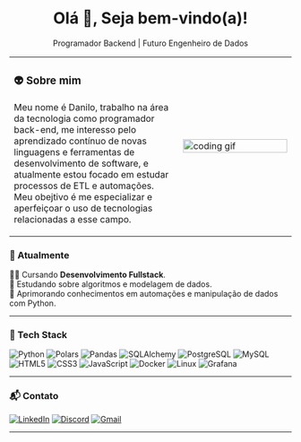 <h1 align="center">Olá 👋, Seja bem-vindo(a)!</h1>
<p align="center">Programador Backend | Futuro Engenheiro de Dados</p>

<table>
  <tr>
    <td width="60%">
      
<h3>👽 Sobre mim</h3>

Meu nome é Danilo, trabalho na área da tecnologia como programador back-end, me interesso pelo aprendizado contínuo de novas linguagens e ferramentas de desenvolvimento de software, e atualmente estou focado em estudar processos de ETL e automações. Meu obejtivo é me especializar e aperfeiçoar o uso de tecnologias relacionadas a esse campo.

</td>
    <td>
      <img src="https://media.giphy.com/media/v1.Y2lkPWVjZjA1ZTQ3ZjZ4bWNjZWRndmt0aTk2a3NvdnR0bGJ6azI0Njh6OWZ5a3l4cTY5ZyZlcD12MV9naWZzX3JlbGF0ZWQmY3Q9Zw/qgQUggAC3Pfv687qPC/giphy.gif" alt="coding gif" width="100%">
    </td>
  </tr>
</table>

### 💼 Atualmente

🧑‍🎓 Cursando **Desenvolvimento Fullstack**.  
📖 Estudando sobre algoritmos e modelagem de dados.  
🎯 Aprimorando conhecimentos em automações e manipulação de dados com Python.  

---

### 🧠 Tech Stack

<div align="left">
  
![Python](https://img.shields.io/badge/Python-3776AB?style=for-the-badge&logo=python&logoColor=white)
![Polars](https://img.shields.io/badge/Polars-00599C?style=for-the-badge&logo=python&logoColor=white)
![Pandas](https://img.shields.io/badge/Pandas-150458?style=for-the-badge&logo=pandas&logoColor=white)
![SQLAlchemy](https://img.shields.io/badge/SQLAlchemy-FF0000?style=for-the-badge)
![PostgreSQL](https://img.shields.io/badge/PostgreSQL-4169E1?style=for-the-badge&logo=postgresql&logoColor=white)
![MySQL](https://img.shields.io/badge/MySQL-00758F?style=for-the-badge&logo=mysql&logoColor=white)
![HTML5](https://img.shields.io/badge/HTML5-E34F26?style=for-the-badge&logo=html5&logoColor=white)
![CSS3](https://img.shields.io/badge/CSS3-1572B6?style=for-the-badge&logo=css3&logoColor=white)
![JavaScript](https://img.shields.io/badge/JavaScript-F7DF1E?style=for-the-badge&logo=javascript&logoColor=black)
![Docker](https://img.shields.io/badge/Docker-2496ED?style=for-the-badge&logo=docker&logoColor=white)
![Linux](https://img.shields.io/badge/Linux-FCC624?style=for-the-badge&logo=linux&logoColor=black)
![Grafana](https://img.shields.io/badge/Grafana-F46800?style=for-the-badge&logo=grafana&logoColor=white)

</div>

---

### 📬 Contato
<div align="left">
  
[![LinkedIn](https://img.shields.io/badge/LinkedIn-0077B5?style=for-the-badge&logo=linkedin&logoColor=white)](https://www.linkedin.com/in/danilo-oliveira-717246329)
[![Discord](https://img.shields.io/badge/Discord-5865F2?style=for-the-badge&logo=discord&logoColor=white)](https://discord.com/users/dann.oliv)
[![Gmail](https://img.shields.io/badge/Gmail-D14836?style=for-the-badge&logo=gmail&logoColor=white)](mailto:dnn.oliv@gmail.com)

</div>

---
